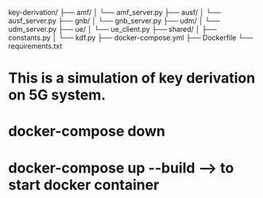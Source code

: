 
key-derivation/
├── amf/
│   └── amf_server.py
├── ausf/
│   └── ausf_server.py
├── gnb/
│   └── gnb_server.py
├── udm/
│   └── udm_server.py
├── ue/
│   └── ue_client.py
├── shared/
│   ├── constants.py
│   └── kdf.py
├── docker-compose.yml
├── Dockerfile
└── requirements.txt

# This is a simulation of key derivation on 5G system. 
# docker-compose down 
# docker-compose up --build --> to start docker container
